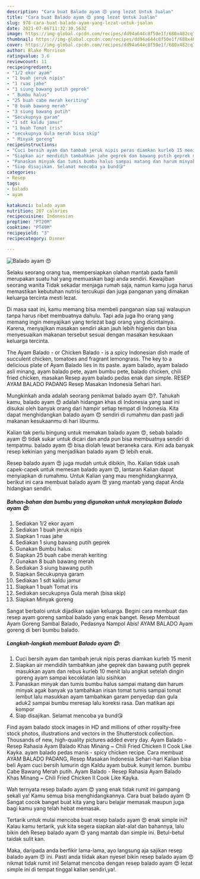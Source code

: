 ```yaml
---
description: "Cara buat Balado ayam 😍 yang lezat Untuk Jualan"
title: "Cara buat Balado ayam 😍 yang lezat Untuk Jualan"
slug: 978-cara-buat-balado-ayam-yang-lezat-untuk-jualan
date: 2021-07-06T11:32:30.563Z
image: https://img-global.cpcdn.com/recipes/dd94a644c8f50e1f/680x482cq70/balado-ayam-😍-foto-resep-utama.jpg
thumbnail: https://img-global.cpcdn.com/recipes/dd94a644c8f50e1f/680x482cq70/balado-ayam-😍-foto-resep-utama.jpg
cover: https://img-global.cpcdn.com/recipes/dd94a644c8f50e1f/680x482cq70/balado-ayam-😍-foto-resep-utama.jpg
author: Blake Morrison
ratingvalue: 3.6
reviewcount: 11
recipeingredient:
- "1/2 ekor ayam"
- "1 buah jeruk nipis"
- "1 ruas jahe"
- "1 siung bawang putih geprek"
- " Bumbu halus"
- "25 buah cabe merah keriting"
- "8 buah bawang merah"
- "3 siung bawang putih"
- "Secukupnya garam"
- "1 sdt kaldu jamur"
- "1 buah Tomat iris"
- "secukupnya Gula merah bisa skip"
- " Minyak goreng"
recipeinstructions:
- "Cuci bersih ayam dan tambah jeruk nipis peras diamkan kurleb 15 menit"
- "Siapkan air mendidih tambahkan jahe geprek dan bawang putih geprek masukkan ayam dan rebus kurleb 10 menit lalu angkat setelah dingin goreng ayam sampai kecoklatan lalu sisihkan"
- "Panaskan minyak dan tumis bumbu halus sampai matang dan harum minyak agak banyak ya tambahkan irisan tomat tumis sampai tomat lembut lalu masukkan ayam tambahkan garam penyedap dan gula aduk2 sampai bumbu meresap lalu koreksi rasa. Dan matikan api kompor"
- "Siap disajikan. Selamat mencoba ya bund😘"
categories:
- Resep
tags:
- balado
- ayam

katakunci: balado ayam 
nutrition: 207 calories
recipecuisine: Indonesian
preptime: "PT20M"
cooktime: "PT49M"
recipeyield: "3"
recipecategory: Dinner

---
```



![Balado ayam 😍](https://img-global.cpcdn.com/recipes/dd94a644c8f50e1f/680x482cq70/balado-ayam-😍-foto-resep-utama.jpg)

Selaku seorang orang tua, mempersiapkan olahan mantab pada famili merupakan suatu hal yang memuaskan bagi anda sendiri. Kewajiban seorang  wanita Tidak sekadar menjaga rumah saja, namun kamu juga harus memastikan kebutuhan nutrisi tercukupi dan juga panganan yang dimakan keluarga tercinta mesti lezat.

Di masa  saat ini, kamu memang bisa membeli panganan siap saji walaupun tanpa harus ribet membuatnya dahulu. Tapi ada juga lho orang yang memang ingin menyajikan yang terlezat bagi orang yang dicintainya. Karena, menyajikan masakan sendiri akan jauh lebih higienis dan bisa menyesuaikan makanan tersebut sesuai dengan masakan kesukaan keluarga tercinta. 

The Ayam Balado - or Chicken Balado - is a spicy Indonesian dish made of succulent chicken, tomatoes and fragrant lemongrass. The key to a delicious plate of Ayam Balado lies in its paste. ayam balado, ayam balado asli minang, ayam balado pete, ayam bumbu pete, balado chicken, chili fried chicken, masakan Resep ayam balado pedas enak dan simple. RESEP AYAM BALADO PADANG Resep Masakan Indonesia Sehari hari.

Mungkinkah anda adalah seorang penikmat balado ayam 😍?. Tahukah kamu, balado ayam 😍 adalah hidangan khas di Indonesia yang saat ini disukai oleh banyak orang dari hampir setiap tempat di Indonesia. Kita dapat menghidangkan balado ayam 😍 sendiri di rumahmu dan pasti jadi makanan kesukaanmu di hari liburmu.

Kalian tak perlu bingung untuk memakan balado ayam 😍, sebab balado ayam 😍 tidak sukar untuk dicari dan anda pun bisa membuatnya sendiri di tempatmu. balado ayam 😍 bisa diolah lewat beraneka cara. Kini ada banyak resep kekinian yang menjadikan balado ayam 😍 lebih enak.

Resep balado ayam 😍 juga mudah untuk dibikin, lho. Kalian tidak usah capek-capek untuk memesan balado ayam 😍, lantaran Kalian dapat menyiapkan di rumahmu. Untuk Kalian yang mau menghidangkannya, berikut ini cara membuat balado ayam 😍 yang mantab yang dapat Anda hidangkan sendiri.

<!--inarticleads1-->

##### Bahan-bahan dan bumbu yang digunakan untuk menyiapkan Balado ayam 😍:

1. Sediakan 1/2 ekor ayam
1. Sediakan 1 buah jeruk nipis
1. Siapkan 1 ruas jahe
1. Sediakan 1 siung bawang putih geprek
1. Gunakan  Bumbu halus:
1. Siapkan 25 buah cabe merah keriting
1. Gunakan 8 buah bawang merah
1. Sediakan 3 siung bawang putih
1. Siapkan Secukupnya garam
1. Sediakan 1 sdt kaldu jamur
1. Siapkan 1 buah Tomat iris
1. Sediakan secukupnya Gula merah (bisa skip)
1. Siapkan  Minyak goreng


Sangat berbaloi untuk dijadikan sajian keluarga. Begini cara membuat dan resep ayam goreng sambal balado yang enak banget. Resep Membuat Ayam Goreng Sambal Balado, Pedasnya Nampol Abis! AYAM BALADO Ayam goreng di beri bumbu balado. 

<!--inarticleads2-->

##### Langkah-langkah membuat Balado ayam 😍:

1. Cuci bersih ayam dan tambah jeruk nipis peras diamkan kurleb 15 menit
1. Siapkan air mendidih tambahkan jahe geprek dan bawang putih geprek masukkan ayam dan rebus kurleb 10 menit lalu angkat setelah dingin goreng ayam sampai kecoklatan lalu sisihkan
1. Panaskan minyak dan tumis bumbu halus sampai matang dan harum minyak agak banyak ya tambahkan irisan tomat tumis sampai tomat lembut lalu masukkan ayam tambahkan garam penyedap dan gula aduk2 sampai bumbu meresap lalu koreksi rasa. Dan matikan api kompor
1. Siap disajikan. Selamat mencoba ya bund😘


Find ayam balado stock images in HD and millions of other royalty-free stock photos, illustrations and vectors in the Shutterstock collection. Thousands of new, high-quality pictures added every day. Ayam Balado - Resep Rahasia Ayam Balado Khas Minang ~ Chili Fried Chicken II Cook Like Kayka. ayam balado pedas manis - spicy chicken recipe. Cara membuat AYAM BALADO PADANG, Resep Masakan Indonesia Sehari-hari Kalian bisa beli Ayam cuci bersih lumurin dgn Kaldu ayam bubuk. kunyit lemon. bumbu Cabe Bawang Merah putih. Ayam Balado - Resep Rahasia Ayam Balado Khas Minang ~ Chili Fried Chicken II Cook Like Kayka. 

Wah ternyata resep balado ayam 😍 yang enak tidak rumit ini gampang sekali ya! Kamu semua bisa menghidangkannya. Cara buat balado ayam 😍 Sangat cocok banget buat kita yang baru belajar memasak maupun juga bagi kamu yang telah hebat memasak.

Tertarik untuk mulai mencoba buat resep balado ayam 😍 enak simple ini? Kalau kamu tertarik, yuk kita segera siapkan alat-alat dan bahannya, lalu bikin deh Resep balado ayam 😍 yang mantab dan simple ini. Betul-betul taidak sulit kan. 

Maka, daripada anda berfikir lama-lama, ayo langsung aja sajikan resep balado ayam 😍 ini. Pasti anda tiidak akan nyesel bikin resep balado ayam 😍 nikmat tidak rumit ini! Selamat mencoba dengan resep balado ayam 😍 lezat simple ini di tempat tinggal kalian sendiri,ya!.

